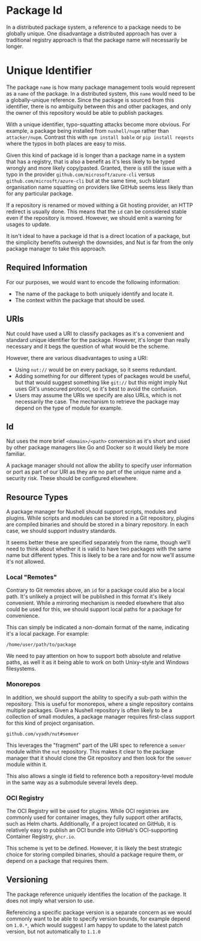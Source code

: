 # Package Id

In a distributed package system, a reference to a package needs to be globally unique. One disadvantage a distributed approach has over a traditional registry approach is that the package name will necessarily be longer.


# Unique Identifier

The package `name` is how many package management tools would represent as a `name` of the package. In a distributed system, this `name` would need to be a globally-unique reference. Since the package is sourced from this identifier, there is no ambiguity between this and other packages, and only the owner of this repository would be able to publish packages.

With a unique identifier, typo-squatting attacks become more obvious. For example, a package being installed from `nushell/nupm` rather than `attacker/nupm`. Contrast this with `npm install bable` or `pip install reqests` where the typos in both places are easy to miss.

Given this kind of package id is longer than a package name in a system that has a registry, that is also a benefit as it's less likely to be typed wrongly and more likely copy/pasted. Granted, there is still the issue with a typo in the provider `github.com/microsoft/azure-cli` versus `github.com/microsft/azure-cli` but at the same time, such blatant organisation name squatting on providers like GitHub seems less likely than for any particular package.

If a repository is renamed or moved withing a Git hosting provider, an HTTP redirect is usually done. This means that the `id` can be considered stable even if the repository is moved. However, we should emit a warning for usages to update.

It isn't ideal to have a package id that is a direct location of a package, but the simplicity benefits outweigh the downsides, and Nut is far from the only package manager to take this approach.


## Required Information

For our purposes, we would want to encode the following information:
- The name of the package to both uniquely identify and locate it.
- The context within the package that should be used.


## URIs

Nut could have used a URI to classify packages as it's a convenient and standard unique identifier for the package. However, it's longer than really necessary and it begs the question of what would be the scheme.

However, there are various disadvantages to using a URI:
- Using `nut://` would be on every package, so it seems redundant.
- Adding something for our different types of packages would be useful, but that would suggest something like `git://` but this might imply Nut uses Git's unsecured protocol, so it's best to avoid the confusion.
- Users may assume the URIs we specify are also URLs, which is not necessarily the case. The mechanism to retrieve the package may depend on the type of module for example.


## Id

Nut uses the more brief `<domain>/<path>` conversion as it's short and used by other package managers like Go and Docker so it would likely be more familiar.

A package manager should not allow the ability to specify user information or port as part of our URI as they are no part of the unique name and a security risk. These should be configured elsewhere.


## Resource Types

A package manager for Nushell should support scripts, modules and plugins. While scripts and modules can be stored in a Git repository, plugins are compiled binaries and should be stored in a binary repository. In each case, we should support industry standards.

It seems better these are specified separately from the name, though we'll need to think about whether it is valid to have two packages with the same name but different types. This is likely to be a rare and for now we'll assume it's not allowed.


### Local "Remotes"

Contrary to Git remotes above, an `id` for a package could also be a local path. It's unlikely a project will be published in this format it's likely convenient. While a mirroring mechanism is needed elsewhere that also could be used for this, we should support local paths for a package for convenience.

This can simply be indicated a non-domain format of the name, indicating it's a local package. For example:

```
/home/user/path/to/package
```

We need to pay attention on how to support both absolute and relative paths, as well it as it being able to work on both Unixy-style and Windows filesystems.

### Monorepos

In addition, we should support the ability to specify a sub-path within the repository. This is useful for monorepos, where a single repository contains multiple packages. Given a Nushell repository is often likely to be a collection of small modules, a package manager requires first-class support for this kind of project organisation.

```
github.com/vyadh/nut#semver
```

This leverages the "fragment" part of the URI spec to reference a `semver` module within the `nut` repository. This makes it clear to the package manager that it should clone the Git repository and then look for the `semver` module within it.

This also allows a single id field to reference both a repository-level module in the same way as a submodule several levels deep.


### OCI Registry

The OCI Registry will be used for plugins. While OCI registries are commonly used for container images, they fully support other artifacts, such as Helm charts. Additionally, if a project located on GitHub, it is relatively easy to publish an OCI bundle into GitHub's OCI-supporting Container Registry, `ghcr.io`.

This scheme is yet to be defined. However, it is likely the best strategic choice for storing compiled binaries, should a package require them, or depend on a package that requires them. 


## Versioning

The package reference uniquely identifies the location of the package. It does not imply what version to use.

Referencing a specific package version is a separate concern as we would commonly want to be able to specify version bounds, for example depend on `1.0.*`, which would suggest I am happy to update to the latest patch version, but not automatically to `1.1.0`
